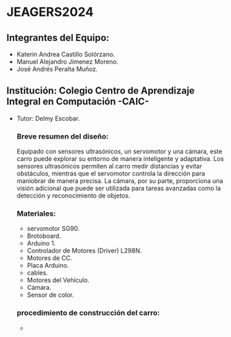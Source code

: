 # JEAGERS2024
## Integrantes del Equipo:
- Katerin Andrea Castillo Solórzano. <br/>
- Manuel Alejandro Jimenez Moreno.<br/>
- José Andrés Peralta Muñoz.<br/>
## Institución: Colegio Centro de Aprendizaje Integral en Computación -CAIC- 
- Tutor: Delmy Escobar.
  ### Breve resumen del diseño:
  Equipado con sensores ultrasónicos, un servomotor y una cámara, este carro puede explorar su entorno de manera inteligente y adaptativa. Los sensores ultrasónicos permiten al carro medir distancias y evitar obstáculos, mientras que el servomotor controla la dirección para maniobrar de manera precisa. La cámara, por su parte, proporciona una visión adicional que puede ser utilizada para tareas avanzadas como la detección y reconocimiento de objetos.
  ### Materiales:
  - servomotor SG90. <br/>
  - Brotoboard. <br/>
  - Arduino 1. <br/>
  - Controlador de Motores (Driver) L298N. <br/>
  - Motores de CC. <br/>
  - Placa Arduino. <br/>
  - cables. <br/>
  - Motores del Vehículo. <br/>
  - Cámara. <br/>
  - Sensor de color. <br/>
  ### procedimiento de construcción del carro:
  - 
